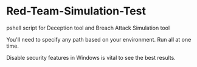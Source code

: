 # Red-Team-Simulation-Test
pshell script for Deception tool and Breach Attack Simulation tool

You'll need to specify any path based on your environment. Run all at one time.

Disable security features in Windows is vital to see the best results.
